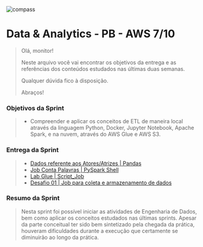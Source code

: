 ![compass](https://vetores.org/d/compass-uol.svg)

# Data & Analytics - PB - AWS 7/10

> Olá, monitor! 
> 
> Neste arquivo você vai encontrar os objetivos da entrega e as referências dos conteúdos estudados nas últimas duas semanas.
> 
> Qualquer dúvida fico à disposição. 
> 
> Abraços!

### Objetivos da Sprint
>
> - Compreender e aplicar os conceitos de ETL de maneira local através da linguagem Python, Docker, Jupyter Notebook, Apache Spark, e na nuvem, através do AWS Glue e AWS S3.
>
### Entrega da Sprint
>
> - [Dados referente aos Atores/Atrizes | Pandas](./entregas/pandas_ET.ipynb)
> - [Job Conta Palavras | PySpark Shell](./entregas/job_conta_palavras.ipynb)
> - [Lab Glue | Script_Job](./entregas/glue_lab.ipynb)
> - [Desafio 01 | Job para coleta e armazenamento de dados](./desafio_01/README.md)
>
### Resumo da Sprint
>
>   Nesta sprint foi possível iniciar as atividades de Engenharia de Dados, bem como aplicar os conceitos estudados nas últimas sprints. Apesar da parte conceitual ter sido bem sintetizado pela chegada da prática, houveram dificuldades durante a execução que certamente se diminuirão ao longo da prática. 